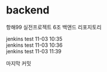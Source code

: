 # backend
항해99 실전프로젝트 6조 백앤드 리포지토리

jenkins test 11-03 10:35  
jenkins test 11-03 10:36  
jenkins test 11-03 11:39  

마지막 커밋